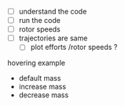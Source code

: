
- [ ] understand the code
- [ ] run the code 
- [ ] rotor speeds 
- [ ] trajectories are same 
	- [ ] plot efforts /rotor speeds ? 

hovering example 
- default mass 
- increase mass
- decrease mass 

